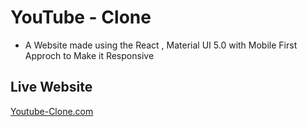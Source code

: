 # YouTube - Clone 

- A Website made using the React , Material UI 5.0 with Mobile First Approch to Make it Responsive

## Live Website 

[Youtube-Clone.com](https://YouTube-Clone.imskanand.repl.co)